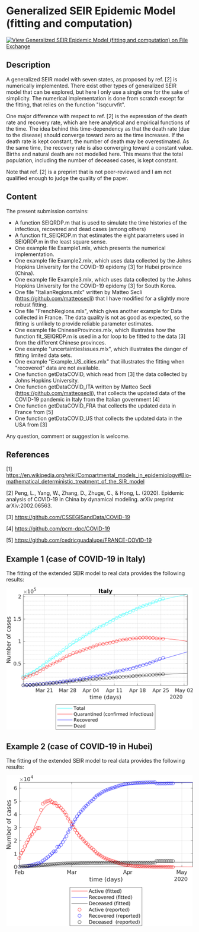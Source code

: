 # Generalized SEIR Epidemic Model (fitting and computation)

[![View Generalized SEIR Epidemic Model (fitting and computation) on File Exchange](https://www.mathworks.com/matlabcentral/images/matlab-file-exchange.svg)](https://se.mathworks.com/matlabcentral/fileexchange/74545-generalized-seir-epidemic-model-fitting-and-computation)

## Description
A generalized SEIR model with seven states, as proposed by ref. [2]  is numerically implemented. There exist other types of generalized SEIR model that can be explored, but here I only use a single one for the sake of simplicity. The numerical implementation is done from scratch except for the fitting, that relies on the function "lsqcurvfit".

One major difference with respect to ref. [2] is the expression of the death rate and recovery rate, which are here analytical and empirical functions of the time. The idea behind this time-dependency as that the death rate (due to the disease) should converge toward zero as the time increases. If the death rate is kept constant, the number of death may be overestimated. As the same time, the recovery rate is also converging toward a constant value. Births and natural death are not modelled here. This means that the total population, including the number of deceased cases, is kept constant.

Note that ref. [2] is a preprint that is not peer-reviewed and I am not qualified enough to judge the quality of the paper.

## Content
The present submission contains:
- A function SEIQRDP.m that is used to simulate the time histories of the infectious, recovered and dead cases (among others)
- A function fit_SEIQRDP.m that estimates the eight parameters used in SEIQRDP.m in the least square sense.
- One example file Example1.mlx, which presents the numerical implementation.
- One example file Example2.mlx, which uses data collected by the Johns Hopkins University for the COVID-19 epidemy [3] for Hubei province (China).
- One example file Example3.mlx, which uses data collected by the Johns Hopkins University for the COVID-19 epidemy [3] for South Korea.
- One file "ItalianRegions.mlx" written by Matteo Secli (https://github.com/matteosecli) that I have modified for a slightly more robust fitting.
- One file "FrenchRegions.mlx", which gives another example for Data collected in France. The data quality is not as good as expected, so the fitting is unlikely to provide reliable parameter estimates.
- One example file ChineseProvinces.mlx, which illustrates how the function fit_SEIQRDP.m is used in a for loop to be fitted to the data [3] from the different Chinese provinces.
- One example "uncertaintiesIssues.mlx", which illustrates the danger of fitting limited data sets.
- One example "Example_US_cities.mlx" that illustrates the fitting when "recovered" data are not available.
- One function getDataCOVID, which read from [3] the data collected by Johns Hopkins University.
- One function getDataCOVID_ITA written by Matteo Secli (https://github.com/matteosecli), that collects the updated data of the COVID-19 pandemic in Italy from the Italian government [4]
- One function getDataCOVID_FRA that collects the updated data in France from [5]
- One function getDataCOVID_US that collects the updated data in the USA from [3]

Any question, comment or suggestion is welcome.

## References

[1] https://en.wikipedia.org/wiki/Compartmental_models_in_epidemiology#Bio-mathematical_deterministic_treatment_of_the_SIR_model

[2] Peng, L., Yang, W., Zhang, D., Zhuge, C., & Hong, L. (2020). Epidemic analysis of COVID-19 in China by dynamical modeling. arXiv preprint arXiv:2002.06563.

[3] https://github.com/CSSEGISandData/COVID-19

[4] https://github.com/pcm-dpc/COVID-19

[5] https://github.com/cedricguadalupe/FRANCE-COVID-19



## Example 1 (case of COVID-19 in Italy) 

The fitting of the extended SEIR model to real data provides the following results:

![Active, recoverd and deceased cases in italy](Italy.png)


## Example 2 (case of COVID-19 in Hubei) 

The fitting of the extended SEIR model to real data provides the following results:

![Active, recoverd and deceased cases in Hubei](hubei.png)
